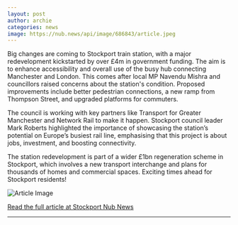 ```yaml
---
layout: post
author: archie
categories: news
image: https://nub.news/api/image/686843/article.jpeg
---
```

Big changes are coming to Stockport train station, with a major redevelopment kickstarted by over £4m in government funding. The aim is to enhance accessibility and overall use of the busy hub connecting Manchester and London. This comes after local MP Navendu Mishra and councillors raised concerns about the station's condition. Proposed improvements include better pedestrian connections, a new ramp from Thompson Street, and upgraded platforms for commuters.

The council is working with key partners like Transport for Greater Manchester and Network Rail to make it happen. Stockport council leader Mark Roberts highlighted the importance of showcasing the station’s potential on Europe’s busiest rail line, emphasising that this project is about jobs, investment, and boosting connectivity. 

The station redevelopment is part of a wider £1bn regeneration scheme in Stockport, which involves a new transport interchange and plans for thousands of homes and commercial spaces. Exciting times ahead for Stockport residents!

![Article Image](https://nub.news/api/image/686843/article.jpeg)

[Read the full article at Stockport Nub News](https://stockport.nub.news/news/local-news/the-major-redevelopment-planned-for-stockport-station-270319)

---
